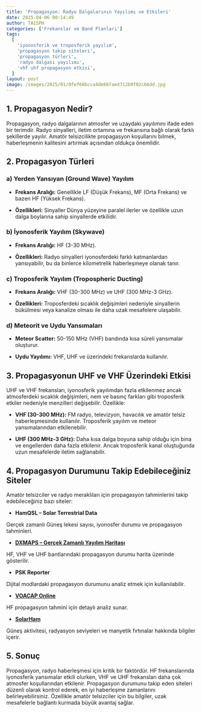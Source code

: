 ```yaml
---
title: 'Propagasyon: Radyo Dalgalarının Yayılımı ve Etkileri'
date: 2025-04-06 00:14:49
author: TA1SPH
categories: ['Frekanslar ve Band Planları']
tags:
  [
    'iyonosferik ve troposferik yayılım',
    'propagasyon takip siteleri',
    'propagasyon türleri',
    'radyo dalgası yayılımı',
    'vhf uhf propagasyon etkisi',
  ]
layout: post
image: /images/2025/01/0fef68bcca4de66faed712b9f02c66dd.jpg
---
```


## **1. Propagasyon Nedir?**

Propagasyon, radyo dalgalarının atmosfer ve uzaydaki yayılımını ifade eden bir terimdir. Radyo sinyalleri, iletim ortamına ve frekansına bağlı olarak farklı şekillerde yayılır. Amatör telsizcilikte propagasyon koşullarını bilmek, haberleşmenin kalitesini artırmak açısından oldukça önemlidir.

## **2. Propagasyon Türleri**

### **a) Yerden Yansıyan (Ground Wave) Yayılım**

- **Frekans Aralığı:** Genellikle LF (Düşük Frekans), MF (Orta Frekans) ve bazen HF (Yüksek Frekans).

- **Özellikleri:** Sinyaller Dünya yüzeyine paralel ilerler ve özellikle uzun dalga boylarına sahip sinyallerde etkilidir.

### **b) İyonosferik Yayılım (Skywave)**

- **Frekans Aralığı:** HF (3-30 MHz).

- **Özellikleri:** Radyo sinyalleri iyonosferdeki farklı katmanlardan yansıyabilir, bu da binlerce kilometrelik haberleşmeye olanak tanır.

### **c) Troposferik Yayılım (Tropospheric Ducting)**

- **Frekans Aralığı:** VHF (30-300 MHz) ve UHF (300 MHz-3 GHz).

- **Özellikleri:** Troposferdeki sıcaklık değişimleri nedeniyle sinyallerin bükülmesi veya kanalize olması ile daha uzak mesafelere ulaşabilir.

### **d) Meteorit ve Uydu Yansımaları**

- **Meteor Scatter:** 50-150 MHz (VHF) bandında kısa süreli yansımalar oluşturur.

- **Uydu Yayılımı:** VHF, UHF ve üzerindeki frekanslarda kullanılır.

## **3. Propagasyonun UHF ve VHF Üzerindeki Etkisi**

UHF ve VHF frekansları, iyonosferik yayılımdan fazla etkilenmez ancak atmosferdeki sıcaklık değişimleri, nem ve basınç farkları gibi troposferik etkiler nedeniyle menzilleri değişebilir. Özellikle:

- **VHF (30-300 MHz):** FM radyo, televizyon, havacılık ve amatör telsiz haberleşmesinde kullanılır. Troposferik yayılım ve meteor yansımalarından etkilenebilir.

- **UHF (300 MHz-3 GHz):** Daha kısa dalga boyuna sahip olduğu için bina ve engellerden daha fazla etkilenir. Ancak troposferik kanal oluştuğunda uzun mesafelerde iletim sağlanabilir.

## **4. Propagasyon Durumunu Takip Edebileceğiniz Siteler**

Amatör telsizciler ve radyo meraklıları için propagasyon tahminlerini takip edebileceğiniz bazı siteler:

- **HamQSL – Solar Terrestrial Data**

Gerçek zamanlı Güneş lekesi sayısı, iyonosfer durumu ve propagasyon tahminleri.

- **[DXMAPS – Gerçek Zamanlı Yayılım Haritası](https://www.dxmaps.com/)**

HF, VHF ve UHF bantlarındaki propagasyon durumu harita üzerinde gösterilir.

- **PSK Reporter**

Dijital modlardaki propagasyon durumunu analiz etmek için kullanılabilir.

- **[VOACAP Online](https://www.voacap.com/)**

HF propagasyon tahmini için detaylı analiz sunar.

- **[SolarHam](https://www.solarham.net/)**

Güneş aktivitesi, radyasyon seviyeleri ve manyetik fırtınalar hakkında bilgiler içerir.

## **5. Sonuç**

Propagasyon, radyo haberleşmesi için kritik bir faktördür. HF frekanslarında iyonosferik yansımalar etkili olurken, VHF ve UHF frekansları daha çok atmosfer koşullarından etkilenir. Propagasyon durumunu takip eden siteleri düzenli olarak kontrol ederek, en iyi haberleşme zamanlarını belirleyebilirsiniz. Özellikle amatör telsizciler için bu bilgiler, uzak mesafelerle bağlantı kurmada büyük avantaj sağlar.
